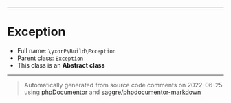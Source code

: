 ***

# Exception





* Full name: `\yxorP\Build\Exception`
* Parent class: [`Exception`](../../Exception.md)
* This class is an **Abstract class**






***
> Automatically generated from source code comments on 2022-06-25 using [phpDocumentor](http://www.phpdoc.org/) and [saggre/phpdocumentor-markdown](https://github.com/Saggre/phpDocumentor-markdown)
